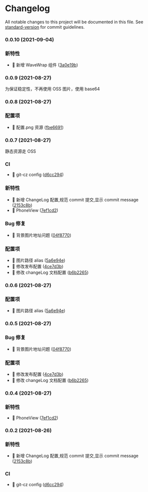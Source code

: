 # Changelog

All notable changes to this project will be documented in this file. See [standard-version](https://github.com/conventional-changelog/standard-version) for commit guidelines.

### 0.0.10 (2021-09-04)

### 新特性

- 🎸 新增 WaveWrap 组件 ([3a0e19b](https://github.com/liutaohz/unity-ui/commit/3a0e19ba768c5075d596037ac43588385a87a2b8))

### 0.0.9 (2021-08-27)

为保证稳定性，不再使用 OSS 图片，使用 base64

### 0.0.8 (2021-08-27)

### 配置项

- 🤖 配置.png 资源 ([fbe6691](https://github.com/liutaohz/unity-ui/commit/fbe66915a84c6305ee026455e8e5ec54ef39115a))

### 0.0.7 (2021-08-27)

静态资源走 OSS

### CI

- 🎡 git-cz config ([d6cc294](https://github.com/liutaohz/unity-ui/commit/d6cc294232625af83376c4497d522e8261f02c2e))

### 新特性

- 🎸 新增 ChangeLog 配置,规范 commit 提交,显示 commit message ([2153c8b](https://github.com/liutaohz/unity-ui/commit/2153c8ba81ec021314a1e51f990ba53cd56e48e7))
- 🎸 PhoneView ([7ef1cd2](https://github.com/liutaohz/unity-ui/commit/7ef1cd267ebbec512be607dc7ddf83d9440fa55f))

### Bug 修复

- 🐛 背景图片地址问题 ([04f8770](https://github.com/liutaohz/unity-ui/commit/04f8770cdef2dd7d6d1f78b089dc6bdcc54aa752))

### 配置项

- 🤖 图片路径 alias ([5a6e94e](https://github.com/liutaohz/unity-ui/commit/5a6e94e7f9815057b58ef17b3961d89f69e8488f))
- 🤖 修改发布配置 ([4ce7d3b](https://github.com/liutaohz/unity-ui/commit/4ce7d3bacf63d5c55607509df6b8532f41f7edb7))
- 🤖 修改 changeLog 文档配置 ([b6b2265](https://github.com/liutaohz/unity-ui/commit/b6b226548e5f5e95df021ebdd75c5b2af00a42b4))

### 0.0.6 (2021-08-27)

### 配置项

- 🤖 图片路径 alias ([5a6e94e](https://github.com/liutaohz/unity-ui/commit/5a6e94e7f9815057b58ef17b3961d89f69e8488f))

### 0.0.5 (2021-08-27)

### Bug 修复

- 🐛 背景图片地址问题 ([04f8770](https://github.com/liutaohz/unity-ui/commit/04f8770cdef2dd7d6d1f78b089dc6bdcc54aa752))

### 配置项

- 🤖 修改发布配置 ([4ce7d3b](https://github.com/liutaohz/unity-ui/commit/4ce7d3bacf63d5c55607509df6b8532f41f7edb7))
- 🤖 修改 changeLog 文档配置 ([b6b2265](https://github.com/liutaohz/unity-ui/commit/b6b226548e5f5e95df021ebdd75c5b2af00a42b4))

### 0.0.4 (2021-08-27)

### 新特性

- 🎸 PhoneView ([7ef1cd2](https://github.com/liutaohz/unity-ui/commit/7ef1cd267ebbec512be607dc7ddf83d9440fa55f))

### 0.0.2 (2021-08-26)

### 新特性

- 🎸 新增 ChangeLog 配置,规范 commit 提交,显示 commit message ([2153c8b](https://github.com/liutaohz/unity-ui/commit/2153c8ba81ec021314a1e51f990ba53cd56e48e7))

### CI

- 🎡 git-cz config ([d6cc294](https://github.com/liutaohz/unity-ui/commit/d6cc294232625af83376c4497d522e8261f02c2e))
